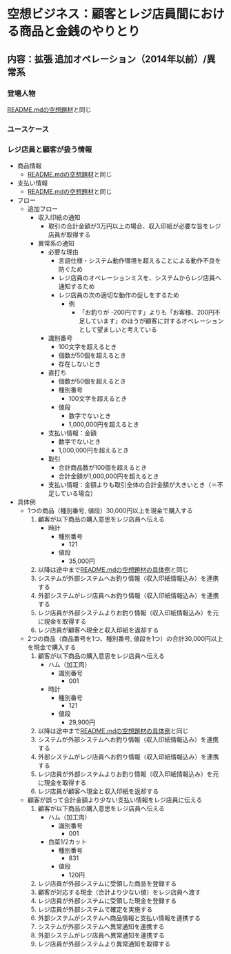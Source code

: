 # 空想ビジネス：顧客とレジ店員間における商品と金銭のやりとり

## 内容：拡張 追加オペレーション（2014年以前）/異常系

### 登場人物

[README.mdの空想題材](README.md)と同じ

### ユースケース

### レジ店員と顧客が扱う情報

* 商品情報
    * [README.mdの空想題材](README.md)と同じ
* 支払い情報
    * [README.mdの空想題材](README.md)と同じ
* フロー
    * 追加フロー
        * 収入印紙の通知
            * 取引の合計金額が3万円以上の場合、収入印紙が必要な旨をレジ店員が取得する
        * 異常系の通知
            * 必要な理由
                * 言語仕様・システム動作環境を超えることによる動作不良を防ぐため
                * レジ店員のオペレーションミスを、システムからレジ店員へ通知するため
                * レジ店員の次の適切な動作の促しをするため
                    * 例
                        * 「お釣りが -200円です」よりも「お客様、200円不足しています」のほうが顧客に対するオペレーションとして望ましいと考えている
            * 識別番号
                * 100文字を超えるとき
                * 個数が50個を超えるとき
                * 存在しないとき
            * 直打ち
                * 個数が50個を超えるとき
                * 種別番号
                    * 100文字を超えるとき
                * 値段
                    * 数字でないとき
                    * 1,000,000円を超えるとき
            * 支払い情報：金額
                * 数字でないとき
                * 1,000,000円を超えるとき
            * 取引
                * 合計商品数が100個を超えるとき
                * 合計金額が1,000,000円を超えるとき
            * 支払い情報：金額よりも取引全体の合計金額が大きいとき（＝不足している場合）
* 具体例
    * 1つの商品（種別番号, 値段）30,000円以上を現金で購入する
        1. 顧客が以下商品の購入意思をレジ店員へ伝える
            * 時計
                * 種別番号
                    * 121
                * 値段
                    * 35,000円
        2. 以降は途中まで[README.mdの空想題材の具体例](README.md)と同じ
        3. システムが外部システムへお釣り情報（収入印紙情報込み）を連携する
        4. 外部システムがレジ店員へお釣り情報（収入印紙情報込み）を連携する
        5. レジ店員が外部システムよりお釣り情報（収入印紙情報込み）を元に現金を取得する
        6. レジ店員が顧客へ現金と収入印紙を返却する
    * 2つの商品（商品番号を1つ、種別番号, 値段を1つ）の合計30,000円以上を現金で購入する
        1. 顧客が以下商品の購入意思をレジ店員へ伝える
            * ハム（加工肉）
                * 識別番号
                    * 001
            * 時計
                * 種別番号
                    * 121
                * 値段
                    * 29,900円
        2. 以降は途中まで[README.mdの空想題材の具体例](README.md)と同じ
        3. システムが外部システムへお釣り情報（収入印紙情報込み）を連携する
        4. 外部システムがレジ店員へお釣り情報（収入印紙情報込み）を連携する
        5. レジ店員が外部システムよりお釣り情報（収入印紙情報込み）を元に現金を取得する
        6. レジ店員が顧客へ現金と収入印紙を返却する
    * 顧客が誤って合計金額より少ない支払い情報をレジ店員に伝える
        1. 顧客が以下商品の購入意思をレジ店員へ伝える
            * ハム（加工肉）
                * 識別番号
                    * 001
            * 白菜1/2カット
                * 種別番号
                    * 831
                * 値段
                    * 120円
        2. レジ店員が外部システムに受領した商品を登録する
        3. 顧客が対応する現金（合計より少ない値）をレジ店員へ渡す
        4. レジ店員が外部システムに受領した現金を登録する
        5. レジ店員が外部システムで確定を実施する
        6. 外部システムがシステムへ商品情報と支払い情報を連携する
        7. システムが外部システムへ異常通知を連携する
        8. 外部システムがレジ店員へ異常通知を連携する
        9. レジ店員が外部システムより異常通知を取得する
